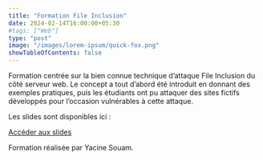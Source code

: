 ```yaml
---
title: "Formation File Inclusion"
date: 2024-02-14T16:00:00+05:30
#tags: ["Web"]
type: "post"
image: "/images/lorem-ipsum/quick-fox.png"
showTableOfContents: false
---
```


Formation centrée sur la bien connue technique d’attaque File Inclusion du côté serveur web. Le concept a tout d’abord été introduit en donnant des exemples pratiques, puis les étudiants ont pu attaquer des sites fictifs développés pour l’occasion vulnérables à cette attaque.

Les slides sont disponibles ici :

[Accéder aux slides](https://drive.google.com/file/d/1z1z94cCovLmokKH-rp-RcTSs2cRQTt5L/view)

Formation réalisée par Yacine Souam.

